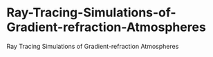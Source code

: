 # Ray-Tracing-Simulations-of-Gradient-refraction-Atmospheres
Ray Tracing Simulations of Gradient-refraction Atmospheres
